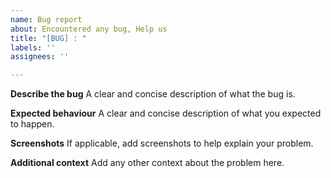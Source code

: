 ```yaml
---
name: Bug report
about: Encountered any bug, Help us
title: "[BUG] : "
labels: ''
assignees: ''

---
```


**Describe the bug**
A clear and concise description of what the bug is.

**Expected behaviour**
A clear and concise description of what you expected to happen.

**Screenshots**
If applicable, add screenshots to help explain your problem.

**Additional context**
Add any other context about the problem here.

